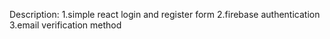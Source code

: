 Description:
1.simple react login and register form 
2.firebase authentication
3.email verification method 

